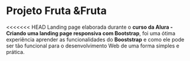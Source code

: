 
# Projeto Fruta &Fruta

 
<<<<<<< HEAD
 Landing page elaborada durante o **curso da Alura - Criando uma landing page responsiva com Bootstrap**, foi uma ótima experiência aprender as funcionalidades do **Booststrap** e como ele pode ser tão funcional para o desenvolvimento Web de uma forma simples e prática.
